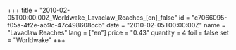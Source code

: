 +++
title = "2010-02-05T00:00:00Z_Worldwake_Lavaclaw_Reaches_[en]_false"
id = "c7066095-f05a-4f2e-ab9c-47c498608ccb"
date = "2010-02-05T00:00:00Z"
name = "Lavaclaw Reaches"
lang = ["en"]
price = "0.43"
quantity = 4
foil = false
set = "Worldwake"
+++

